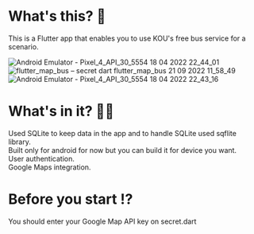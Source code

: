 # What's this? 🤔
This is a Flutter app that enables you to use KOU's free bus service for a scenario.

![Android Emulator - Pixel_4_API_30_5554 18 04 2022 22_44_01](https://user-images.githubusercontent.com/58890659/191461896-180dec81-a7d8-4a76-a1e7-a72e55551177.png)
![flutter_map_bus – secret dart  flutter_map_bus  21 09 2022 11_58_49](https://user-images.githubusercontent.com/58890659/191462231-1ddf4b22-c605-4c41-8bdc-2218091eaedb.png)
![Android Emulator - Pixel_4_API_30_5554 18 04 2022 22_43_16](https://user-images.githubusercontent.com/58890659/191462280-439de270-34ac-4a66-adca-3a69db6cf809.png)

# What's in it? 🧑‍💻
Used SQLite to keep data in the app and to handle SQLite used sqflite library.<br />
Built only for android for now but you can build it for device you want.<br />
User authentication.<br />
Google Maps integration.<br />

# Before you start ⁉️
You should enter your Google Map API key on secret.dart
